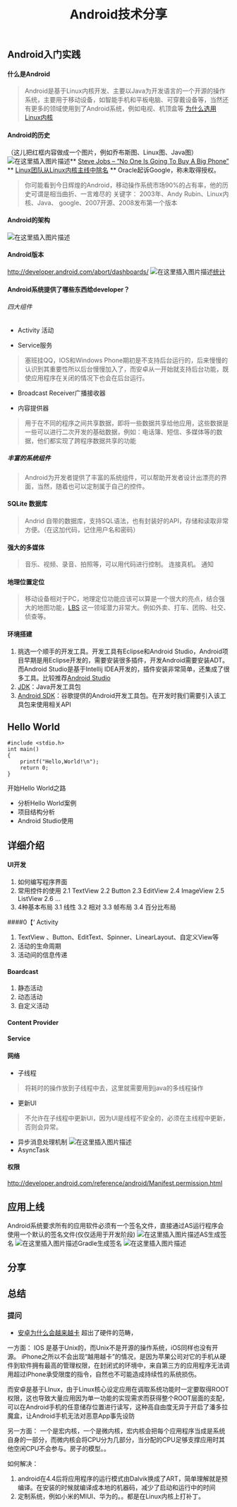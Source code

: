﻿---
title: Android技术分享
categories: Android
tags: android
---

## Android入门实践
#### 什么是Android
> Android是基于Linux内核开发、主要以Java为开发语言的一个开源的操作系统，主要用于移动设备，如智能手机和平板电脑、可穿戴设备等，当然还有更多的领域使用到了Android系统，例如电视、机顶盒等
[为什么选用Linux内核](https://www.cnblogs.com/hejing-swust/articles/7821968.html)

<!-- more -->

#### Android的历史
（这儿把红框内容做成一个图片，例如乔布斯图、Linux图、Java图）
![在这里插入图片描述](https://img-blog.csdnimg.cn/20190108173528186.png?x-oss-process=image/watermark,type_ZmFuZ3poZW5naGVpdGk,shadow_10,text_aHR0cHM6Ly9ibG9nLmNzZG4ubmV0L3FxXzM1OTc0NzU5,size_16,color_FFFFFF,t_70)** [Steve Jobs – “No One Is Going To Buy A Big Phone”](https://www.talkandroid.com/6793-steve-jobs-no-one-is-going-to-buy-a-big-phone/)
** [Linux团队从Linux内核主线中除名](http://www.cnblogs.com/hoys/archive/2012/02/17/2356446.html)
** Oracle起诉Google，称未取得授权。

> 你可能看到今日辉煌的Android，移动操作系统市场90%的占有率，他的历史可谓是相当曲折、一言难尽的
> 关键字： 2003年、Andy Rubin、Linux内核、Java、 google、2007开源、2008发布第一个版本

#### Android的架构
![在这里插入图片描述](https://img-blog.csdnimg.cn/2019010817373248.png?x-oss-process=image/watermark,type_ZmFuZ3poZW5naGVpdGk,shadow_10,text_aHR0cHM6Ly9ibG9nLmNzZG4ubmV0L3FxXzM1OTc0NzU5,size_16,color_FFFFFF,t_70)
#### Android版本
http://developer.android.com/abort/dashboards/
![在这里插入图片描述](https://img-blog.csdnimg.cn/20190108174634497.png?x-oss-process=image/watermark,type_ZmFuZ3poZW5naGVpdGk,shadow_10,text_aHR0cHM6Ly9ibG9nLmNzZG4ubmV0L3FxXzM1OTc0NzU5,size_16,color_FFFFFF,t_70)[统计](https://developer.android.com/about/dashboards/?hl=zh-cn)
#### Android系统提供了哪些东西给developer？
###### 四大组件
* Activity 活动
> 
* Service服务
> 塞班挂QQ，IOS和Windows Phone期初是不支持后台运行的，后来慢慢的认识到其重要性所以后台慢慢加入了，而安卓从一开始就支持后台功能，既使应用程序在关闭的情况下也会在后台运行。
* Broadcast Receiver广播接收器
> 
* 内容提供器
> 用于在不同的程序之间共享数据，即将一些数据共享给他应用，这些数据是一些可以进行二次开发的基础数据，例如：电话簿、短信、多媒体等的数据，他们都实现了跨程序数据共享的功能
##### 丰富的系统组件
> Android为开发者提供了丰富的系统组件，可以帮助开发者设计出漂亮的界面，当然，随着也可以定制属于自己的控件。
#### SQLite 数据库
> Andrid 自带的数据库，支持SQL语法，也有封装好的API，存储和读取非常方便。（在这加代码，记住用户名和密码）

#### 强大的多媒体
> 音乐、视频、录音、拍照等，可以用代码进行控制。
> 连接真机。
> 通知

#### 地理位置定位 
> 移动设备相对于PC，地理定位功能应该可以算是一个很大的亮点，结合强大的地图功能，[LBS](https://baike.baidu.com/item/LBS/1742?fr=aladdin) 这一领域潜力非常大。例如外卖、打车、团购、社交、侦查等。

#### 环境搭建 
1.  挑选一个顺手的开发工具。开发工具有Eclipse和Android Studio，Android项目早期是用Eclipse开发的，需要安装很多插件，开发Android需要安装ADT。而Android Studio是基于Intellij IDEA开发的，插件安装非常简单，还集成了很多工具。比较推荐[Android Studio](https://developer.android.google.cn/studio/)
2. [JDK](https://www.oracle.com/technetwork/java/javase/downloads/jdk8-downloads-2133151.html)：Java开发工具包
3. [Android SDK](https://blog.csdn.net/zzy1078689276/article/details/80380118#sdk%E5%8F%8A%E5%85%B6%E7%9B%B8%E5%85%B3%E8%B5%84%E6%BA%90%E7%9A%84%E4%B8%8B%E8%BD%BD%E5%9C%B0%E5%9D%80)：谷歌提供的Android开发工具包。在开发时我们需要引入该工具包来使用相关API

## Hello World
```
#include <stdio.h>
int main()
{
	printf("Hello,World!\n");
	return 0;
}
```
开始Hello World之路

* 分析Hello World案例
* 项目结构分析
* Android Studio使用

## 详细介绍
#### UI开发
1. 如何编写程序界面
2. 常用控件的使用
2.1 TextView
2.2 Button
2.3 EditView
2.4 ImageView
2.5 ListView
2.6 ...
3. 4种基本布局
3.1 线性
3.2 相对
3.3 帧布局
3.4 百分比布局

####0【‘
 Activity
1. TextView 、Button、EditText、Spinner、LinearLayout、自定义View等
2. 活动的生命周期
3. 活动间的信息传递

#### Boardcast
1. 静态活动
2. 动态活动
3. 自定义活动

#### Content Provider


#### Service

#### 网络
* 子线程
> 将耗时的操作放到子线程中去，这里就需要用到java的多线程操作
* 更新UI
> 不允许在子线程中更新UI，因为UI是线程不安全的，必须在主线程中更新，否则会异常。
* 异步消息处理机制
![在这里插入图片描述](https://img-blog.csdnimg.cn/20190109151332630.png?x-oss-process=image/watermark,type_ZmFuZ3poZW5naGVpdGk,shadow_10,text_aHR0cHM6Ly9ibG9nLmNzZG4ubmV0L3FxXzM1OTc0NzU5,size_16,color_FFFFFF,t_70)
* AsyncTask

#### 


#### 权限
http://developer.android.com/reference/android/Manifest.permission.html


## 应用上线
Android系统要求所有的应用软件必须有一个签名文件，直接通过AS运行程序会使用一个默认的签名文件(仅仅适用于开发阶段)
![在这里插入图片描述](https://img-blog.csdnimg.cn/2019011814113460.png?x-oss-process=image/watermark,type_ZmFuZ3poZW5naGVpdGk,shadow_10,text_aHR0cHM6Ly9ibG9nLmNzZG4ubmV0L3FxXzM1OTc0NzU5,size_16,color_FFFFFF,t_70)AS生成签名
![在这里插入图片描述](https://img-blog.csdnimg.cn/20190118141413206.png?x-oss-process=image/watermark,type_ZmFuZ3poZW5naGVpdGk,shadow_10,text_aHR0cHM6Ly9ibG9nLmNzZG4ubmV0L3FxXzM1OTc0NzU5,size_16,color_FFFFFF,t_70)Gradle生成签名
![在这里插入图片描述](https://img-blog.csdnimg.cn/20190118141739246.png?x-oss-process=image/watermark,type_ZmFuZ3poZW5naGVpdGk,shadow_10,text_aHR0cHM6Ly9ibG9nLmNzZG4ubmV0L3FxXzM1OTc0NzU5,size_16,color_FFFFFF,t_70)



## 分享


## 总结
### 提问
* [安卓为什么会越来越卡](https://www.cnblogs.com/zhuwenlubin/p/5483046.html)
超出了硬件的范畴，

一方面：
IOS 是基于Unix的，而Unix不是开源的操作系统，iOS同样也没有开源。 iPhone之所以不会出现“越用越卡”的情况，是因为苹果公司对它的手机从硬件到软件拥有最高的管理权限，在封闭式的环境中，来自第三方的应用程序无法调用超过iPhone承受限度的指令，自然也不可能造成持续性的系统损伤。

而安卓是基于LInux，由于Linux核心设定应用在调取系统功能时一定要取得ROOT权限，这也导致大量应用因为单一功能的实现需求而获得整个ROOT层面的支配，可以在Android手机的任意储存位置进行读写，这种高自由度无异于开启了潘多拉魔盒，让Android手机无法对恶意App事先设防

另一方面：
一个是宏内核，一个是微内核，宏内核会把每个应用程序当成是系统自身的一部分，而微内核会将CPU分为几部分，当分配的CPU足够支撑应用时其他空闲CPU不会参与。房子的模型。。


如何解决：
1. android在4.4后将应用程序的运行模式由Dalvik换成了ART，简单理解就是预编译。在安装的时候就编译成本地的机器码，减少了启动和运行中的时间
2. 定制系统，例如小米的MIUI、华为的。。都是在Linux内核上打补丁。




